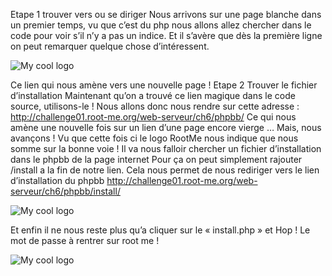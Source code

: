 Etape 1 trouver vers ou se diriger
Nous arrivons sur une page blanche dans un premier temps, vu que c’est du php nous allons allez chercher dans le code pour voir s’il n’y a pas un indice.
Et il s’avère que dès la première ligne on peut remarquer quelque chose d’intéressent.

<img src="/Image4.png" alt="My cool logo"/>
 
Ce lien qui nous amène vers une nouvelle page !
Etape 2 Trouver le fichier d’installation
Maintenant qu’on a trouvé ce lien magique dans le code source, utilisons-le !
Nous allons donc nous rendre sur cette adresse :
http://challenge01.root-me.org/web-serveur/ch6/phpbb/
Ce qui nous amène une nouvelle fois sur un lien d’une page encore vierge …
Mais, nous avançons ! Vu que cette fois ci le logo RootMe nous indique que nous somme sur la bonne voie !
Il va nous falloir chercher un fichier d’installation dans le phpbb de la page internet
Pour ça on peut simplement rajouter /install a la fin de notre lien.
Cela nous permet de nous rediriger vers le lien d’installation du phpbb
http://challenge01.root-me.org/web-serveur/ch6/phpbb/install/

<img src="/Image5.png" alt="My cool logo"/>
 
Et enfin il ne nous reste plus qu’a cliquer sur le « install.php » et Hop ! Le mot de passe à rentrer sur root me !

<img src="/Image6.png" alt="My cool logo"/>
